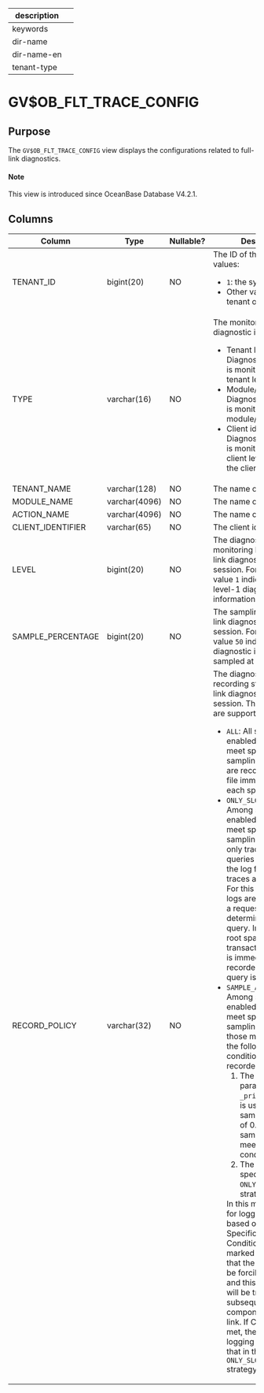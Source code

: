 |description||
|---|---|
|keywords||
|dir-name||
|dir-name-en||
|tenant-type||

# GV$OB_FLT_TRACE_CONFIG

## Purpose

The `GV$OB_FLT_TRACE_CONFIG` view displays the configurations related to full-link diagnostics. 

<main id="notice" type='explain'>

  <h4>Note</h4>

  <p>This view is introduced since OceanBase Database V4.2.1. </p>

</main>

## Columns

| **Column** | **Type** | **Nullable?** | **Description** |
| --- | --- | --- | --- |
| TENANT_ID | bigint(20) | NO | The ID of the tenant. Valid values: <ul><li>`1`: the sys tenant.  </li><li>Other values: a user tenant or meta tenant. </li></ul> |
| TYPE | varchar(16) | NO | The monitoring level of diagnostic information. <ul><li>Tenant level: Diagnostic information is monitored at the tenant level.  </li><li>Module/Action level: Diagnostic information is monitored at the module/action level. </li><li>Client identifier level: Diagnostic information is monitored at the client level based on the client identifier. </li></ul> |
| TENANT_NAME | varchar(128) | NO | The name of the tenant. |
| MODULE_NAME | varchar(4096) | NO | The name of the module. |
| ACTION_NAME | varchar(4096) | NO | The name of the action. |
| CLIENT_IDENTIFIER | varchar(65) | NO | The client identifier. |
| LEVEL | bigint(20) | NO | The diagnostic information monitoring level for full-link diagnostics of the session. For example, the value `1` indicates that level-1 diagnostic information is monitored. |
| SAMPLE_PERCENTAGE | bigint(20) | NO | The sampling rate for full-link diagnostics of the session.  For example, the value `50` indicates that diagnostic information is sampled at a rate of 50%. |
| RECORD_POLICY | varchar(32) | NO | The diagnostic information recording strategy for full-link diagnostics of the session. Three strategies are supported:<ul><li>`ALL`: All sampling-enabled traces that meet specified sampling conditions are recorded in the log file immediately after each span ends.  </li><li>`ONLY_SLOW_QUERY`: Among sampling-enabled traces that meet specified sampling conditions, only traces of slow queries are recorded in the log file, and other traces are discarded. For this strategy, trace logs are recorded after a request ends and is determined as a slow query. In the proxy, the root span, namely the transaction-level span, is immediately recorded when a slow query is detected.  </li><li>`SAMPLE_AND_SLOW_QUERY`: Among sampling-enabled traces that meet specified sampling conditions, those meeting any of the following conditions are recorded in the log file:<ol><li>The hidden parameter <code>_print_sample_ppm</code> is used for sampling at a rate of 0.01% and the sampling result meets specified conditions.</li><li>The condition specified in the `ONLY_SLOW_QUERY` strategy is met.</li></ol>In this mode, the timing for logging varies based on the situation. Specifically, if Condition 1 is met, it is marked on the client that the trace log will be forcibly recorded and this information will be transferred to subsequent components on the link. If Condition 2 is met, the timing for logging is the same as that in the `ONLY_SLOW_QUERY` strategy. </li></ul> |